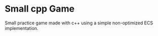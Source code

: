 # Small cpp Game
Small practice game made with c++ using a simple non-optimized ECS implementation.
